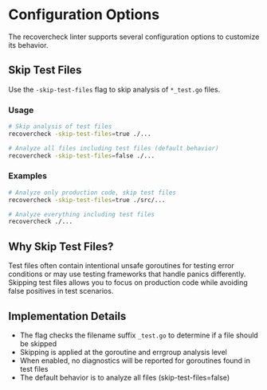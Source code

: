 # Configuration Options

The recovercheck linter supports several configuration options to customize its behavior.

## Skip Test Files

Use the `-skip-test-files` flag to skip analysis of `*_test.go` files.

### Usage

```bash
# Skip analysis of test files
recovercheck -skip-test-files=true ./...

# Analyze all files including test files (default behavior)
recovercheck -skip-test-files=false ./...
```

### Examples

```bash
# Analyze only production code, skip test files
recovercheck -skip-test-files=true ./src/...

# Analyze everything including test files
recovercheck ./...
```

## Why Skip Test Files?

Test files often contain intentional unsafe goroutines for testing error conditions or may use testing frameworks that handle panics differently. Skipping test files allows you to focus on production code while avoiding false positives in test scenarios.

## Implementation Details

- The flag checks the filename suffix `_test.go` to determine if a file should be skipped
- Skipping is applied at the goroutine and errgroup analysis level
- When enabled, no diagnostics will be reported for goroutines found in test files
- The default behavior is to analyze all files (skip-test-files=false)
